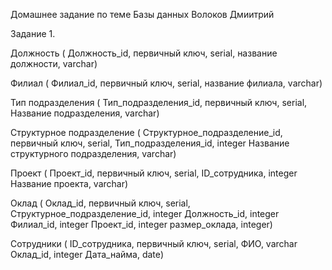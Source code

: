Домашнее задание по теме Базы данных Волоков Дмиитрий

Задание 1.

Должность (
Должность_id, первичный ключ, serial,
название должности, varchar)

Филиал (
Филиал_id, первичный ключ, serial,
название филиала, varchar)

Тип подразделения (
Тип_подразделения_id, первичный ключ, serial,
Название подразделения, varchar)

Структурное подразделение (
Структурное_подразделение_id, первичный ключ, serial,
Тип_подразделения_id,  integer
Название структурного подразделения, varchar)

Проект (
Проект_id,  первичный ключ, serial,
ID_сотрудника, integer
Название проекта, varchar)

Оклад (
Оклад_id, первичный ключ, serial,
Структурное_подразделение_id, integer
Должность_id, integer
Филиал_id, integer
Проект_id, integer
размер_оклада, integer)


Сотрудники (
ID_сотрудника, первичный ключ, serial,
ФИО, varchar
Оклад_id, integer
Дата_найма, date)

